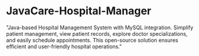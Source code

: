# JavaCare-Hospital-Manager
"Java-based Hospital Management System with MySQL integration. Simplify patient management, view patient records, explore doctor specializations, and easily schedule appointments. This open-source solution ensures efficient and user-friendly hospital operations."
